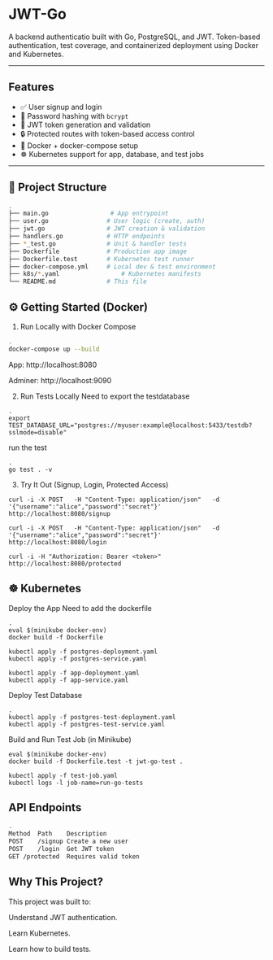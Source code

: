 # JWT-Go

A backend authenticatio built with Go, PostgreSQL, and JWT. Token-based authentication, test coverage, and containerized deployment using Docker and Kubernetes.

---

## Features

- ✅ User signup and login
- 🔐 Password hashing with `bcrypt`
- 🪪 JWT token generation and validation
- 🔒 Protected routes with token-based access control
- 🐳 Docker + docker-compose setup
- ☸️ Kubernetes support for app, database, and test jobs

---

## 📂 Project Structure
```bash
.
├── main.go                 # App entrypoint
├── user.go                # User logic (create, auth)
├── jwt.go                 # JWT creation & validation
├── handlers.go            # HTTP endpoints
├── *_test.go              # Unit & handler tests
├── Dockerfile             # Production app image
├── Dockerfile.test        # Kubernetes test runner
├── docker-compose.yml     # Local dev & test environment
├── k8s/*.yaml                 # Kubernetes manifests
└── README.md              # This file
```
## ⚙️ Getting Started (Docker)
1. Run Locally with Docker Compose
```bash
.
docker-compose up --build
```
App: http://localhost:8080

Adminer: http://localhost:9090

2. Run Tests Locally
Need to export the testdatabase
```
.
export TEST_DATABASE_URL="postgres://myuser:example@localhost:5433/testdb?sslmode=disable"
```
run the test
```
.
go test . -v
```
3. Try It Out (Signup, Login, Protected Access)
```
curl -i -X POST   -H "Content-Type: application/json"   -d '{"username":"alice","password":"secret"}'   http://localhost:8080/signup

curl -i -X POST   -H "Content-Type: application/json"   -d '{"username":"alice","password":"secret"}'   http://localhost:8080/login

curl -i -H "Authorization: Bearer <token>"   http://localhost:8080/protected
```
## ☸️ Kubernetes
Deploy the App
Need to add the dockerfile
```
.
eval $(minikube docker-env)
docker build -f Dockerfile

kubectl apply -f postgres-deployment.yaml
kubectl apply -f postgres-service.yaml

kubectl apply -f app-deployment.yaml
kubectl apply -f app-service.yaml
```
Deploy Test Database
```
.
kubectl apply -f postgres-test-deployment.yaml
kubectl apply -f postgres-test-service.yaml
```
Build and Run Test Job (in Minikube)
```
eval $(minikube docker-env)
docker build -f Dockerfile.test -t jwt-go-test .

kubectl apply -f test-job.yaml
kubectl logs -l job-name=run-go-tests
```
## API Endpoints
```bash
.
Method	Path	Description
POST	/signup	Create a new user
POST	/login	Get JWT token
GET	/protected	Requires valid token
```
## Why This Project?
This project was built to:

Understand JWT authentication.

Learn Kubernetes.

Learn how to build tests.
